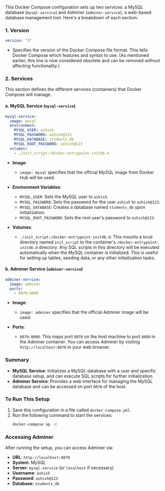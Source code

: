 This Docker Compose configuration sets up two services: a MySQL database (`mysql-service`) and Adminer (`adminer-service`), a web-based database management tool. Here's a breakdown of each section:

### 1. **Version**
```yaml
version: "3"
```
- Specifies the version of the Docker Compose file format. This tells Docker Compose which features and syntax to use. (As mentioned earlier, this line is now considered obsolete and can be removed without affecting functionality.)

### 2. **Services**
This section defines the different services (containers) that Docker Compose will manage.

#### a. **MySQL Service (`mysql-service`)**
```yaml
mysql-service:
  image: mysql
  environment:
    MYSQL_USER: ashish
    MYSQL_PASSWORD: ashish@123
    MYSQL_DATABASE: students_db
    MYSQL_ROOT_PASSWORD: ashish@123
  volumes:
    - ./init_script:/docker-entrypoint-initdb.d
```
- **Image**:
    - `image: mysql` specifies that the official MySQL image from Docker Hub will be used.

- **Environment Variables**:
    - `MYSQL_USER`: Sets the MySQL user to `ashish`.
    - `MYSQL_PASSWORD`: Sets the password for the user `ashish` to `ashish@123`.
    - `MYSQL_DATABASE`: Creates a database named `students_db` upon initialization.
    - `MYSQL_ROOT_PASSWORD`: Sets the root user's password to `ashish@123`.

- **Volumes**:
    - `./init_script:/docker-entrypoint-initdb.d`: This mounts a local directory named `init_script` to the container's `/docker-entrypoint-initdb.d` directory. Any SQL scripts in this directory will be executed automatically when the MySQL container is initialized. This is useful for setting up tables, seeding data, or any other initialization tasks.

#### b. **Adminer Service (`adminer-service`)**
```yaml
adminer-service:
  image: adminer
  ports:
    - 8070:8080
```
- **Image**:
    - `image: adminer` specifies that the official Adminer image will be used.

- **Ports**:
    - `8070:8080`: This maps port `8070` on the host machine to port `8080` in the Adminer container. You can access Adminer by visiting `http://localhost:8070` in your web browser.

### Summary
- **MySQL Service**: Initializes a MySQL database with a user and specific database setup, and can execute SQL scripts for further initialization.
- **Adminer Service**: Provides a web interface for managing the MySQL database and can be accessed on port `8070` of the host.

### To Run This Setup
1. Save this configuration in a file called `docker-compose.yml`.
2. Run the following command to start the services:
   ```bash
   docker-compose up -d
   ```

### Accessing Adminer
After running the setup, you can access Adminer via:

- **URL**: `http://localhost:8070`
- **System**: MySQL
- **Server**: `mysql-service` (or `localhost` if necessary)
- **Username**: `ashish`
- **Password**: `ashish@123`
- **Database**: `students_db`